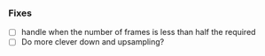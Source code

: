 ### Fixes
- [ ] handle when the number of frames is less than half the required 
- [ ] Do more clever down and upsampling?